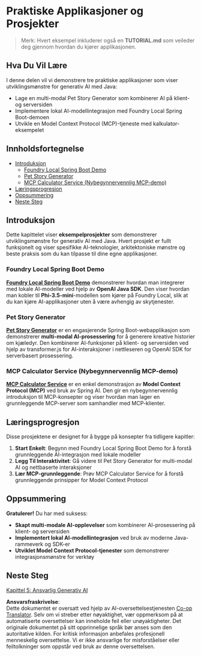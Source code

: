 <!--
CO_OP_TRANSLATOR_METADATA:
{
  "original_hash": "da1b6d87b8a73306b29f9a1bdd681221",
  "translation_date": "2025-07-21T19:44:09+00:00",
  "source_file": "04-PracticalSamples/README.md",
  "language_code": "no"
}
-->
# Praktiske Applikasjoner og Prosjekter

> Merk: Hvert eksempel inkluderer også en **TUTORIAL.md** som veileder deg gjennom hvordan du kjører applikasjonen.

## Hva Du Vil Lære
I denne delen vil vi demonstrere tre praktiske applikasjoner som viser utviklingsmønstre for generativ AI med Java:
- Lage en multi-modal Pet Story Generator som kombinerer AI på klient- og serversiden
- Implementere lokal AI-modellintegrasjon med Foundry Local Spring Boot-demoen
- Utvikle en Model Context Protocol (MCP)-tjeneste med kalkulator-eksempelet

## Innholdsfortegnelse

- [Introduksjon](../../../04-PracticalSamples)
  - [Foundry Local Spring Boot Demo](../../../04-PracticalSamples)
  - [Pet Story Generator](../../../04-PracticalSamples)
  - [MCP Calculator Service (Nybegynnervennlig MCP-demo)](../../../04-PracticalSamples)
- [Læringsprogresjon](../../../04-PracticalSamples)
- [Oppsummering](../../../04-PracticalSamples)
- [Neste Steg](../../../04-PracticalSamples)

## Introduksjon

Dette kapittelet viser **eksempelprosjekter** som demonstrerer utviklingsmønstre for generativ AI med Java. Hvert prosjekt er fullt funksjonelt og viser spesifikke AI-teknologier, arkitektoniske mønstre og beste praksis som du kan tilpasse til dine egne applikasjoner.

### Foundry Local Spring Boot Demo

**[Foundry Local Spring Boot Demo](foundrylocal/README.md)** demonstrerer hvordan man integrerer med lokale AI-modeller ved hjelp av **OpenAI Java SDK**. Den viser hvordan man kobler til **Phi-3.5-mini**-modellen som kjører på Foundry Local, slik at du kan kjøre AI-applikasjoner uten å være avhengig av skytjenester.

### Pet Story Generator

**[Pet Story Generator](petstory/README.md)** er en engasjerende Spring Boot-webapplikasjon som demonstrerer **multi-modal AI-prosessering** for å generere kreative historier om kjæledyr. Den kombinerer AI-funksjoner på klient- og serversiden ved hjelp av transformer.js for AI-interaksjoner i nettleseren og OpenAI SDK for serverbasert prosessering.

### MCP Calculator Service (Nybegynnervennlig MCP-demo)

**[MCP Calculator Service](mcp/calculator/README.md)** er en enkel demonstrasjon av **Model Context Protocol (MCP)** ved bruk av Spring AI. Den gir en nybegynnervennlig introduksjon til MCP-konsepter og viser hvordan man lager en grunnleggende MCP-server som samhandler med MCP-klienter.

## Læringsprogresjon

Disse prosjektene er designet for å bygge på konsepter fra tidligere kapitler:

1. **Start Enkelt**: Begynn med Foundry Local Spring Boot Demo for å forstå grunnleggende AI-integrasjon med lokale modeller
2. **Legg Til Interaktivitet**: Gå videre til Pet Story Generator for multi-modal AI og nettbaserte interaksjoner
3. **Lær MCP-grunnleggende**: Prøv MCP Calculator Service for å forstå grunnleggende prinsipper for Model Context Protocol

## Oppsummering

**Gratulerer!** Du har med suksess:

- **Skapt multi-modale AI-opplevelser** som kombinerer AI-prosessering på klient- og serversiden
- **Implementert lokal AI-modellintegrasjon** ved bruk av moderne Java-rammeverk og SDK-er
- **Utviklet Model Context Protocol-tjenester** som demonstrerer integrasjonsmønstre for verktøy

## Neste Steg

[Kapittel 5: Ansvarlig Generativ AI](../05-ResponsibleGenAI/README.md)

**Ansvarsfraskrivelse**:  
Dette dokumentet er oversatt ved hjelp av AI-oversettelsestjenesten [Co-op Translator](https://github.com/Azure/co-op-translator). Selv om vi streber etter nøyaktighet, vær oppmerksom på at automatiserte oversettelser kan inneholde feil eller unøyaktigheter. Det originale dokumentet på sitt opprinnelige språk bør anses som den autoritative kilden. For kritisk informasjon anbefales profesjonell menneskelig oversettelse. Vi er ikke ansvarlige for misforståelser eller feiltolkninger som oppstår ved bruk av denne oversettelsen.